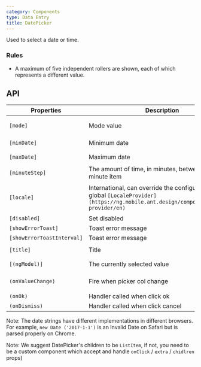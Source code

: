 ```yaml
---
category: Components
type: Data Entry
title: DatePicker
---
```


Used to select a date or time.

### Rules
- A maximum of five independent rollers are shown, each of which represents a different value.


## API

| Properties | Description | Type | Default |
|-----------|------------|------|--------|
| `[mode]`| Mode value | `'year' \| 'month' \| 'date' \| 'time' \| 'datetime'` | `'date'` |
| `[minDate]` | Minimum date | `Date` | `2000-1-1` |
| `[maxDate]` | Maximum date | `Date` | `2030-1-1` |
| `[minuteStep]` | The amount of time, in minutes, between each minute item | `number` | `1` |
| `[locale]` | International, can override the configuration of the global `[LocaleProvider](https://ng.mobile.ant.design/components/locale-provider/en)` | `{DatePickerLocale: {year, month, day, hour, minute, am?, pm?}, okText, dismissText }` | - |
| `[disabled]` | Set disabled | `boolean` | `false`  |
| `[showErrorToast]` | Toast error message | `boolean` | `true` |
| `[showErrorToastInterval]` | Toast error message | `number` | `2000` |
| `[title]` | Title | `string \| TemplateRef` | - |
| `[(ngModel)]` | The currently selected value | `Date` | `new Date()` |
| `(onValueChange)` | Fire when picker col change | `EventEmitter<{date: object, index: string}>` | - |
| `(onOk)` | Handler called when click ok | `EventEmitter<Date>` | - |
| `(onDismiss)` | Handler called when click cancel | `EventEmitter<void>` | - |

Note: The date strings have different implementations in different browsers. For example, `new Date ('2017-1-1')` is an Invalid Date on Safari but is parsed properly on Chrome.

Note: We suggest DatePicker's children to be `ListItem`, if not, you need to be a custom component which accept and handle `onClick` / `extra` / `chidlren` props)
